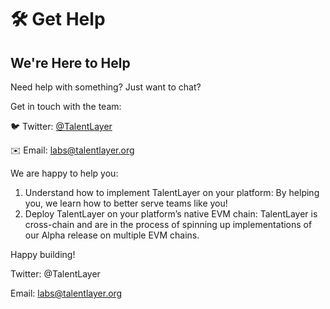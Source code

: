 # 🛠 Get Help

## We're Here to Help

Need help with something? Just want to chat?&#x20;

Get in touch with the team:

🐦 Twitter:  [@TalentLayer ](https://twitter.com/talentlayer)

✉️ Email:  labs@talentlayer.org

We are happy to help you:

1. Understand how to implement TalentLayer on your platform: By helping you, we learn how to better serve teams like you!
2. Deploy TalentLayer on your platform’s native EVM chain: TalentLayer is cross-chain and are in the process of spinning up implementations of our Alpha release on multiple EVM chains.

Happy building!

Twitter: @TalentLayer

Email: labs@talentlayer.org
